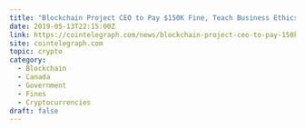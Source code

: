 ```yaml
---
title: "Blockchain Project CEO to Pay $150K Fine, Teach Business Ethics Following Settlement"
date: 2019-05-13T22:15:00Z
link: https://cointelegraph.com/news/blockchain-project-ceo-to-pay-150k-fine-teach-business-ethics-following-settlement?utm_medium=RSS&utm_source=hune
site: cointelegraph.com
topic: crypto
category:
  - Blockchain
  - Canada
  - Government
  - Fines
  - Cryptocurrencies
draft: false
---
```

